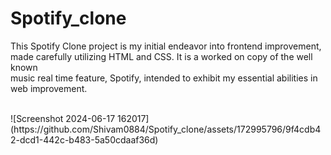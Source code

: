 # Spotify_clone
This Spotify Clone project is my initial endeavor into frontend improvement,<br> made carefully utilizing HTML and CSS. It is a worked on copy of the well known<br> music real time feature, Spotify, intended to exhibit my essential abilities in web improvement. 
<br>

<br>
![Screenshot 2024-06-17 162017](https://github.com/Shivam0884/Spotify_clone/assets/172995796/9f4cdb42-dcd1-442c-b483-5a50cdaaf36d)
